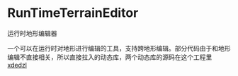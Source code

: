 # RunTimeTerrainEditor

运行时地形编辑器

一个可以在运行时对地形进行编辑的工具，支持跨地形编辑。部分代码由于和地形编辑不直接相关，所以直接拉入的动态库，两个动态库的源码在这个工程里[xdedzl][1]


  [1]: https://github.com/xdedzl/XFramework
